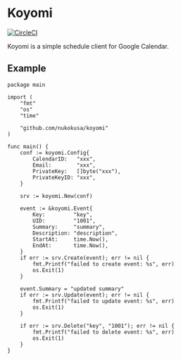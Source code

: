 # Koyomi

[![CircleCI](https://circleci.com/gh/nukokusa/koyomi/tree/master.svg?style=svg)](https://circleci.com/gh/nukokusa/koyomi/tree/master)

Koyomi is a simple schedule client for Google Calendar.

## Example

```golang
package main

import (
	"fmt"
	"os"
	"time"

	"github.com/nukokusa/koyomi"
)

func main() {
	conf := koyomi.Config{
		CalendarID:   "xxx",
		Email:        "xxx",
		PrivateKey:   []byte("xxx"),
		PrivateKeyID: "xxx",
	}

	srv := koyomi.New(conf)

	event := &koyomi.Event{
		Key:         "key",
		UID:         "1001",
		Summary:     "summary",
		Description: "description",
		StartAt:     time.Now(),
		EndAt:       time.Now(),
	}
	if err := srv.Create(event); err != nil {
		fmt.Printf("failed to create event: %s", err)
		os.Exit(1)
	}

	event.Summary = "updated summary"
	if err := srv.Update(event); err != nil {
		fmt.Printf("failed to update event: %s", err)
		os.Exit(1)
	}

	if err := srv.Delete("key", "1001"); err != nil {
		fmt.Printf("failed to delete event: %s", err)
		os.Exit(1)
	}
}
```
